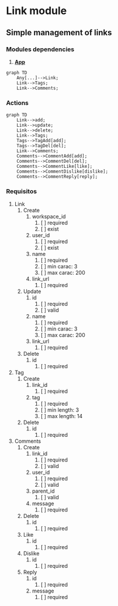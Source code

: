 # Link module
## Simple management of links

### Modules dependencies

1. [**App**](https://github.com/DviDev/app-module)

```mermaid
graph TD
    Any[...]-->Link;
    Link-->Tags;
    Link-->Comments;
```

### Actions
```mermaid
graph TD
    Link-->add;
    Link-->update;
    Link-->delete;
    Link-->Tags;
    Tags-->TagAdd[add];
    Tags-->TagDel[del];
    Link-->Comments;
    Comments-->CommentAdd[add];
    Comments-->CommentDel[del];
    Comments-->CommentLike[like];
    Comments-->CommentDislike[dislike];
    Comments-->CommentReply[reply];
```
### Requisitos
1. Link
   1. Create
      1. workspace_id
         1. [ ] required
         2. [ ] exist
      2. user_id
         1. [ ] required
         2. [ ] exist
      3. name
         1. [ ] required
         2. [ ] min carac: 3
         3. [ ] max carac: 200
      4. link_url
         1. [ ] required
   2. Update
      1. id
         1. [ ] required
         2. [ ] valid
      2. name
         1. [ ] required
         2. [ ] min carac: 3
         3. [ ] max carac: 200
      3. link_url
         1. [ ] required
   3. Delete
      1. id
         1. [ ] required
2. Tag
   1. Create
      1. link_id
         1. [ ] required 
      2. tag
         1. [ ] required
         2. [ ] min length: 3
         3. [ ] max length: 14
   2. Delete
      1. id
         1. [ ] required
3. Comments
   1. Create
      1. link_id
         1. [ ] required
         2. [ ] valid
      2. user_id
         1. [ ] required
         2. [ ] valid
      3. parent_id
         1. [ ] valid
      4. message
         1. [ ] required
   2. Delete
      1. id
         1. [ ] required
   3. Like
      1. id
         1. [ ] required
   4. Dislike
      1. id
         1. [ ] required
   5. Reply
      1. id
         1. [ ] required
      2. message
         1. [ ] required 
